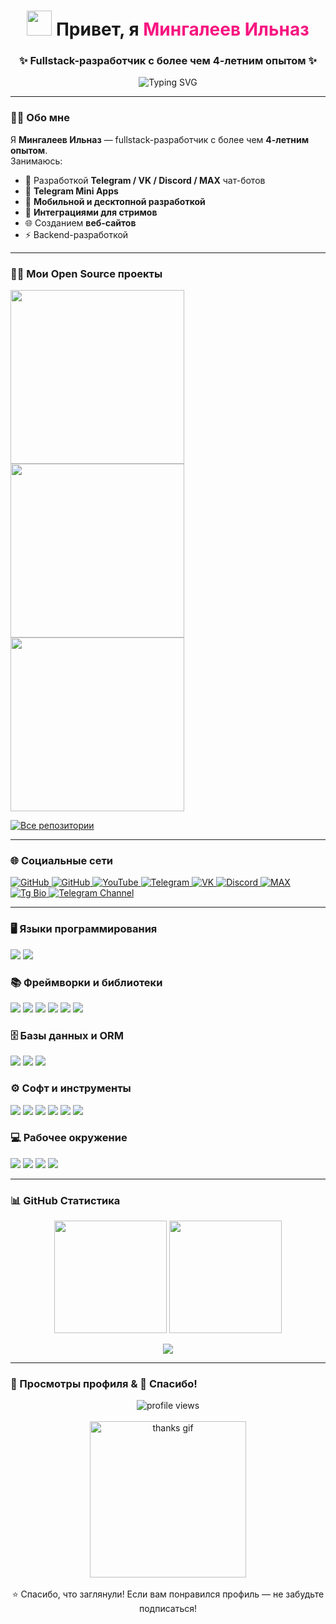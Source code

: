 <!-- Banner / Приветствие -->
<h1 align="center">
  <img src="https://media.giphy.com/media/hvRJCLFzcasrR4ia7z/giphy.gif" width="40"> 
  Привет, я <span style="color:#F71581">Мингалеев Ильназ</span>  
</h1>

<h3 align="center">✨ Fullstack-разработчик с более чем 4-летним опытом ✨</h3>

<p align="center">
  <img src="https://readme-typing-svg.herokuapp.com?font=Fira+Code&weight=500&size=24&pause=1000&color=F71581&center=true&vCenter=true&random=false&width=600&lines=Fullstack+Developer;Люблю+аниме;Люблю+розовый+цвет" alt="Typing SVG" />
</p>

---

### 👨‍💻 Обо мне  
Я **Мингалеев Ильназ** — fullstack-разработчик с более чем **4-летним опытом**.  
Занимаюсь:  
- 💬 Разработкой **Telegram / VK / Discord / MAX** чат-ботов  
- 📱 **Telegram Mini Apps**  
- 📲 **Мобильной и десктопной разработкой**  
- 🎥 **Интеграциями для стримов**  
- 🌐 Созданием **веб-сайтов**  
- ⚡ Backend-разработкой

---

### 🐱‍💻 Мои Open Source проекты
<p align="left">
  <a href="https://github.com/dev-kitty-ilnazik/portfolio">
    <img width="278" src="https://denvercoder1-github-readme-stats.vercel.app/api/pin/?username=dev-kitty-ilnazik&repo=portfolio&theme=react&bg_color=1F222E&title_color=F85D7F&hide_border=true&icon_color=F8D866" />
  </a>
  <a href="https://github.com/dev-kitty-ilnazik/Manonyan-Bot">
    <img width="278" src="https://denvercoder1-github-readme-stats.vercel.app/api/pin/?username=dev-kitty-ilnazik&repo=Manonyan-Bot&theme=react&bg_color=1F222E&title_color=F85D7F&hide_border=true&icon_color=F8D866" />
  </a>
  <a href="https://github.com/dev-kitty-ilnazik/telegram-mini-app-kitty-ilnazik">
    <img width="278" src="https://denvercoder1-github-readme-stats.vercel.app/api/pin/?username=dev-kitty-ilnazik&repo=telegram-mini-app-kitty-ilnazik&theme=react&bg_color=1F222E&title_color=F85D7F&hide_border=true&icon_color=F8D866" />
  </a>
</p>
<p>
  <a href="https://github.com/dev-kitty-ilnazik?tab=repositories&sort=stargazers">
    <img alt="Все репозитории" src="https://custom-icon-badges.demolab.com/badge/-Все%20мои%20репозитории-1F222E?style=for-the-badge&logoColor=white&logo=repo"/>
  </a>
</p>

---

### 🌐 Социальные сети
  <a href="https://github.com/dev-kitty-ilnazik">
    <img src="https://img.shields.io/badge/GitHub-181717?style=flat&logo=github&logoColor=white" alt="GitHub" />
  </a>
  <a href="https://github.com/kitty-ilnazik">
    <img src="https://img.shields.io/badge/GitHub%20№2-181717?style=flat&logo=github&logoColor=white" alt="GitHub" />
  </a>
  <a href="https://www.youtube.com/">
    <img src="https://img.shields.io/badge/YouTube-FF0000?style=flat&logo=youtube&logoColor=white" alt="YouTube" />
  </a>
  <a href="https://t.me/Kitty_Ilnazik">
    <img src="https://img.shields.io/badge/Telegram-2CA5E0?style=flat&logo=telegram&logoColor=white" alt="Telegram" />
  </a>
  <a href="https://vk.com/Dev_Ilnaz">
    <img src="https://img.shields.io/badge/VK-0077FF?style=flat&logo=vk&logoColor=white" alt="VK" />
  </a>
  <a href="https://discord.com/">
    <img src="https://img.shields.io/badge/Discord-5865F2?style=flat&logo=discord&logoColor=white" alt="Discord" />
  </a>
  <a href="https://max.com/">
    <img src="https://img.shields.io/badge/MAX-FF69B4?style=flat&logoColor=white" alt="MAX" />
  </a>
  <a href="https://t.me/bio_kitty_ilnazik">
    <img src="https://img.shields.io/badge/Tg%20Bio-0088CC?style=flat&logo=telegram&logoColor=white" alt="Tg Bio" />
  </a>
  <a href="https://t.me/adapter_kitty_ilnazik">
    <img src="https://img.shields.io/badge/Канал-FF4500?style=flat&logo=telegram&logoColor=white" alt="Telegram Channel" />
  </a>

  ---

### 🖥️ Языки программирования
<p>
  <img src="https://skillicons.dev/icons?i=html,css,js,ts,python,java,kotlin,dart,bash,lua,rust" />
  <img src="https://img.shields.io/badge/Pawn-DB7093?style=flat&logoColor=white" />
</p>

### 📚 Фреймворки и библиотеки
<p>
  <img src="https://skillicons.dev/icons?i=react,next,tailwind,nodejs,express,fastapi,flutter,bootstrap,flask,tensorflow,pytorch,vite" />
  <img src="https://img.shields.io/badge/Aiogram-2C2D72?style=flat&logo=telegram&logoColor=white" />
  <img src="https://img.shields.io/badge/Telebot-0088CC?style=flat&logo=telegram&logoColor=white" />
  <img src="https://img.shields.io/badge/Tauri-FFC131?style=flat&logo=tauri&logoColor=black" />
  <img src="https://img.shields.io/badge/NumPy-013243?style=flat&logo=numpy&logoColor=white" />
  <img src="https://img.shields.io/badge/Pandas-150458?style=flat&logo=pandas&logoColor=white" />
</p>

### 🗄️ Базы данных и ORM
<p>
  <img src="https://skillicons.dev/icons?i=mongodb,mysql,postgresql,sqlite" />
  <img src="https://img.shields.io/badge/SQLAlchemy-000000?style=flat&logo=sqlalchemy&logoColor=white" />
  <img src="https://img.shields.io/badge/Alembic-000000?style=flat&logo=alembic&logoColor=white" />
</p>

### ⚙️ Софт и инструменты
<p>
  <img src="https://skillicons.dev/icons?i=git,github,vscode,visualstudio,figma,postman,obsidian,androidstudio" />
  <img src="https://img.shields.io/badge/Zed-5A67D8?style=flat&logo=probot&logoColor=white" />
  <img src="https://img.shields.io/badge/Firefox-FF7139?style=flat&logo=firefox-browser&logoColor=white" />
  <img src="https://img.shields.io/badge/Android-3DDC84?style=flat&logo=android&logoColor=white" />
  <img src="https://img.shields.io/badge/OBS-302E31?style=flat&logo=obs-studio&logoColor=white" />
  <img src="https://img.shields.io/badge/Stack%20Overflow-FE7A16?style=flat&logo=stack-overflow&logoColor=white" />
</p>

### 💻 Рабочее окружение
<p>
  <img src="https://skillicons.dev/icons?i=linux,arch,windows" />
  <img src="https://img.shields.io/badge/Hyprland-00A0FF?style=flat&logo=wayland&logoColor=white" />
  <img src="https://img.shields.io/badge/KDE%20Plasma-1D99F3?style=flat&logo=kde&logoColor=white" />
  <img src="https://img.shields.io/badge/Zsh-4D4D4D?style=flat&logo=gnu-bash&logoColor=white" />
</p>


---

### 📊 GitHub Статистика
<p align="center">
  <img src="https://denvercoder1-github-readme-stats.vercel.app/api/?username=dev-kitty-ilnazik&show_icons=true&include_all_commits=true&count_private=true&theme=react&hide_border=true&bg_color=1F222E&title_color=F85D7F&icon_color=F8D866" height="180px"/>
  <img src="https://denvercoder1-github-readme-stats.vercel.app/api/top-langs/?username=dev-kitty-ilnazik&langs_count=10&layout=compact&theme=react&hide_border=true&bg_color=1F222E&title_color=F85D7F&icon_color=F8D866&hide=Jupyter%20Notebook,Roff" height="180px"/>
</p>

<p align="center">
  <img src="https://github-readme-activity-graph.vercel.app/graph/?username=dev-kitty-ilnazik&bg_color=1F222E&color=F8D866&theme=react-dark" />
</p>

---

### 👀 Просмотры профиля & 🙏 Спасибо!
<p align="center">
  <img src="https://komarev.com/ghpvc/?username=dev-kitty-ilnazik&color=F71581&style=for-the-badge" alt="profile views" /><br/><br/>
  <img src="https://media.tenor.com/mJJU3_4apdEAAAAj/comfy-emote.gif" width="250" alt="thanks gif" /><br/><br/>
  ⭐ Спасибо, что заглянули! Если вам понравился профиль — не забудьте подписаться!  
</p>
